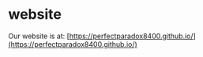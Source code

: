 # website
Our website is at: [https://perfectparadox8400.github.io/](https://perfectparadox8400.github.io/)